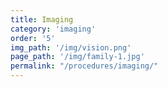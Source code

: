 ```yaml
---
title: Imaging
category: 'imaging'
order: '5'
img_path: '/img/vision.png'
page_path: '/img/family-1.jpg'
permalink: "/procedures/imaging/"
---
```

